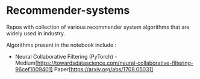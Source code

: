 # Recommender-systems
Repos with collection of various recommender system algorithms that are widely used in industry.

Algorithms present in the notebook include :
* Neural Collaborative Filtering (PyTorch) - 
    Medium[https://towardsdatascience.com/neural-collaborative-filtering-96cef1009401] Paper[https://arxiv.org/abs/1708.05031]
    